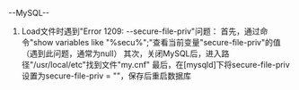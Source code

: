 --MySQL--
1. Load文件时遇到"Error 1209: --secure-file-priv"问题：
	首先，通过命令"show variables like "%secu%";"查看当前变量"secure-file-priv"的值（遇到此问题，通常为null）
	其次，关闭MySQL后，进入路径"/usr/local/etc"找到文件"my.cnf"
	最后，在[mysqld]下将secure-file-priv设置为secure-file-priv = ""，保存后重启数据库
